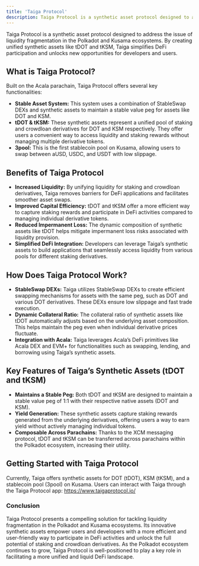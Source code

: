 ```yaml
---
title: 'Taiga Protocol'
description: Taiga Protocol is a synthetic asset protocol designed to address the issue of liquidity fragmentation in the Polkadot and Kusama ecosystems.
---
```


Taiga Protocol is a synthetic asset protocol designed to address the issue of liquidity fragmentation in the Polkadot and Kusama ecosystems. By creating unified synthetic assets like tDOT and tKSM, Taiga simplifies DeFi participation and unlocks new opportunities for developers and users.

## What is Taiga Protocol?

Built on the Acala parachain, Taiga Protocol offers several key functionalities:

- **Stable Asset System:** This system uses a combination of StableSwap DEXs and synthetic assets to maintain a stable value peg for assets like DOT and KSM.
- **tDOT &amp; tKSM:** These synthetic assets represent a unified pool of staking and crowdloan derivatives for DOT and KSM respectively. They offer users a convenient way to access liquidity and staking rewards without managing multiple derivative tokens.
- **3pool:** This is the first stablecoin pool on Kusama, allowing users to swap between aUSD, USDC, and USDT with low slippage.

## Benefits of Taiga Protocol

- **Increased Liquidity:** By unifying liquidity for staking and crowdloan derivatives, Taiga removes barriers for DeFi applications and facilitates smoother asset swaps.
- **Improved Capital Efficiency:** tDOT and tKSM offer a more efficient way to capture staking rewards and participate in DeFi activities compared to managing individual derivative tokens.
- **Reduced Impermanent Loss:** The dynamic composition of synthetic assets like tDOT helps mitigate impermanent loss risks associated with liquidity provision.
- **Simplified DeFi Integration:** Developers can leverage Taiga’s synthetic assets to build applications that seamlessly access liquidity from various pools for different staking derivatives.

## How Does Taiga Protocol Work?

- **StableSwap DEXs:** Taiga utilizes StableSwap DEXs to create efficient swapping mechanisms for assets with the same peg, such as DOT and various DOT derivatives. These DEXs ensure low slippage and fast trade execution.
- **Dynamic Collateral Ratio:** The collateral ratio of synthetic assets like tDOT automatically adjusts based on the underlying asset composition. This helps maintain the peg even when individual derivative prices fluctuate.
- **Integration with Acala:** Taiga leverages Acala’s DeFi primitives like Acala DEX and EVM+ for functionalities such as swapping, lending, and borrowing using Taiga’s synthetic assets.

## Key Features of Taiga’s Synthetic Assets (tDOT and tKSM)

- **Maintains a Stable Peg:** Both tDOT and tKSM are designed to maintain a stable value peg of 1:1 with their respective native assets (DOT and KSM).
- **Yield Generation:** These synthetic assets capture staking rewards generated from the underlying derivatives, offering users a way to earn yield without actively managing individual tokens.
- **Composable Across Parachains:** Thanks to the XCM messaging protocol, tDOT and tKSM can be transferred across parachains within the Polkadot ecosystem, increasing their utility.

## Getting Started with Taiga Protocol

Currently, Taiga offers synthetic assets for DOT (tDOT), KSM (tKSM), and a stablecoin pool (3pool) on Kusama. Users can interact with Taiga through the Taiga Protocol app: https://www.taigaprotocol.io/

### Conclusion

Taiga Protocol presents a compelling solution for tackling liquidity fragmentation in the Polkadot and Kusama ecosystems. Its innovative synthetic assets empower users and developers with a more efficient and user-friendly way to participate in DeFi activities and unlock the full potential of staking and crowdloan derivatives. As the Polkadot ecosystem continues to grow, Taiga Protocol is well-positioned to play a key role in facilitating a more unified and liquid DeFi landscape.

